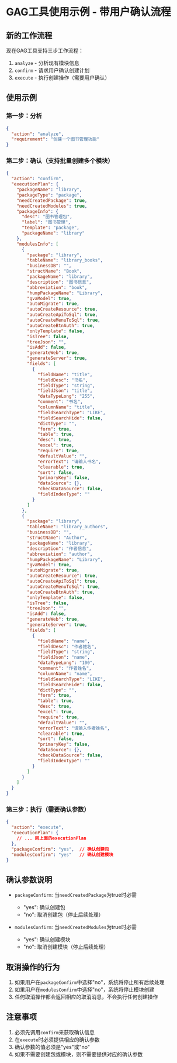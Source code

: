 # GAG工具使用示例 - 带用户确认流程

## 新的工作流程

现在GAG工具支持三步工作流程：
1. `analyze` - 分析现有模块信息
2. `confirm` - 请求用户确认创建计划
3. `execute` - 执行创建操作（需要用户确认）

## 使用示例

### 第一步：分析
```json
{
  "action": "analyze",
  "requirement": "创建一个图书管理功能"
}
```

### 第二步：确认（支持批量创建多个模块）
```json
{
  "action": "confirm",
  "executionPlan": {
    "packageName": "library",
    "packageType": "package",
    "needCreatedPackage": true,
    "needCreatedModules": true,
    "packageInfo": {
      "desc": "图书管理包",
      "label": "图书管理",
      "template": "package",
      "packageName": "library"
    },
    "modulesInfo": [
      {
        "package": "library",
        "tableName": "library_books",
        "businessDB": "",
        "structName": "Book",
        "packageName": "library",
        "description": "图书信息",
        "abbreviation": "book",
        "humpPackageName": "Library",
        "gvaModel": true,
        "autoMigrate": true,
        "autoCreateResource": true,
        "autoCreateApiToSql": true,
        "autoCreateMenuToSql": true,
        "autoCreateBtnAuth": true,
        "onlyTemplate": false,
        "isTree": false,
        "treeJson": "",
        "isAdd": false,
        "generateWeb": true,
        "generateServer": true,
        "fields": [
          {
            "fieldName": "title",
            "fieldDesc": "书名",
            "fieldType": "string",
            "fieldJson": "title",
            "dataTypeLong": "255",
            "comment": "书名",
            "columnName": "title",
            "fieldSearchType": "LIKE",
            "fieldSearchHide": false,
            "dictType": "",
            "form": true,
            "table": true,
            "desc": true,
            "excel": true,
            "require": true,
            "defaultValue": "",
            "errorText": "请输入书名",
            "clearable": true,
            "sort": false,
            "primaryKey": false,
            "dataSource": {},
            "checkDataSource": false,
            "fieldIndexType": ""
          }
        ]
      },
      {
        "package": "library",
        "tableName": "library_authors",
        "businessDB": "",
        "structName": "Author",
        "packageName": "library",
        "description": "作者信息",
        "abbreviation": "author",
        "humpPackageName": "Library",
        "gvaModel": true,
        "autoMigrate": true,
        "autoCreateResource": true,
        "autoCreateApiToSql": true,
        "autoCreateMenuToSql": true,
        "autoCreateBtnAuth": true,
        "onlyTemplate": false,
        "isTree": false,
        "treeJson": "",
        "isAdd": false,
        "generateWeb": true,
        "generateServer": true,
        "fields": [
          {
            "fieldName": "name",
            "fieldDesc": "作者姓名",
            "fieldType": "string",
            "fieldJson": "name",
            "dataTypeLong": "100",
            "comment": "作者姓名",
            "columnName": "name",
            "fieldSearchType": "LIKE",
            "fieldSearchHide": false,
            "dictType": "",
            "form": true,
            "table": true,
            "desc": true,
            "excel": true,
            "require": true,
            "defaultValue": "",
            "errorText": "请输入作者姓名",
            "clearable": true,
            "sort": false,
            "primaryKey": false,
            "dataSource": {},
            "checkDataSource": false,
            "fieldIndexType": ""
          }
        ]
      }
    ]
  }
}
```

### 第三步：执行（需要确认参数）
```json
{
  "action": "execute",
  "executionPlan": {
    // ... 同上面的executionPlan
  },
  "packageConfirm": "yes",  // 确认创建包
  "modulesConfirm": "yes"   // 确认创建模块
}
```

## 确认参数说明

- `packageConfirm`: 当`needCreatedPackage`为true时必需
  - "yes": 确认创建包
  - "no": 取消创建包（停止后续处理）

- `modulesConfirm`: 当`needCreatedModules`为true时必需
  - "yes": 确认创建模块
  - "no": 取消创建模块（停止后续处理）

## 取消操作的行为

1. 如果用户在`packageConfirm`中选择"no"，系统将停止所有后续处理
2. 如果用户在`modulesConfirm`中选择"no"，系统将停止模块创建
3. 任何取消操作都会返回相应的取消消息，不会执行任何创建操作

## 注意事项

1. 必须先调用`confirm`来获取确认信息
2. 在`execute`时必须提供相应的确认参数
3. 确认参数的值必须是"yes"或"no"
4. 如果不需要创建包或模块，则不需要提供对应的确认参数